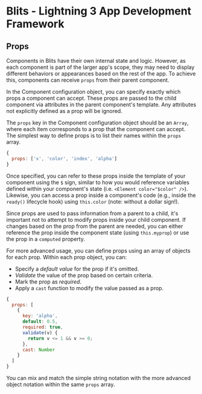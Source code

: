 # Blits - Lightning 3 App Development Framework

## Props

Components in Blits have their own internal state and logic. However, as each component is part of the larger app's scope, they may need to display different behaviors or appearances based on the rest of the app. To achieve this, components can receive `props` from their parent component.

In the Component configuration object, you can specify exactly which props a component can accept. These props are passed to the child component via attributes in the parent component's template. Any attributes not explicitly defined as a prop will be ignored.

The `props` key in the Component configuration object should be an `Array`, where each item corresponds to a prop that the component can accept. The simplest way to define props is to list their names within the `props` array.

```javascript
{
  props: ['x', 'color', 'index', 'alpha']
}
```

Once specified, you can refer to these props inside the template of your component using the `$` sign, similar to how you would reference variables defined within your component's state (i.e. `<Element color="$color" />`). Likewise, you can access a prop inside a component's code (e.g., inside the `ready()` lifecycle hook) using `this.color` (note: without a dollar sign!).

Since props are used to pass information from a parent to a child, it's important not to attempt to modify props inside your child component. If changes based on the prop from the parent are needed, you can either reference the prop inside the component state (using `this.myprop`) or use the prop in a `computed` property.

For more advanced usage, you can define props using an array of objects for each prop. Within each prop object, you can:

- Specify a _default value_ for the prop if it's omitted.
- _Validate_ the value of the prop based on certain criteria.
- Mark the prop as _required_.
- Apply a `cast` function to modify the value passed as a prop.

```javascript
{
  props: [
    {
      key: 'alpha',
      default: 0.5,
      required: true,
      validate(v) {
        return v <= 1 && v >= 0;
      },
      cast: Number
    }
  ]
}
```

You can mix and match the simple string notation with the more advanced object notation within the same `props` array.
